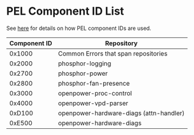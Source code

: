 # PEL Component ID List

See [here](README.md#component-ids) for details on how PEL component IDs are
used.

| Component ID | Repository |
|--------------|------------|
| 0x1000       | Common Errors that span repositories |
| 0x2000       | phosphor-logging |
| 0x2700       | phosphor-power |
| 0x2800       | phosphor-fan-presence |
| 0x3000       | openpower-proc-control |
| 0x4000       | openpower-vpd-parser |
| 0xD100       | openpower-hardware-diags (attn-handler) |
| 0xE500       | openpower-hardware-diags |
